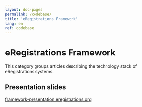```yaml
---
layout: doc-pages
permalink: /codebase/
title: 'eRegistrations Framework'
lang: en
ref: codebase
---
```


# eRegistrations Framework

This category groups articles describing the technology stack of eRegistrations systems.

## Presentation slides

<p><a href="https://framework-presentation.eregistrations.org/">framework-presentation.eregistrations.org</a></p>
